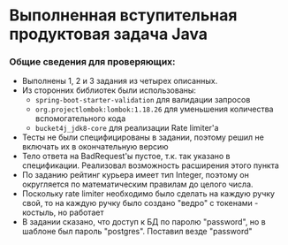 # Выполненная вступительная продуктовая задача Java
### Общие сведения для проверяющих:
* Выполнены 1, 2 и 3 задания из четырех описанных.
* Из сторонних библиотек были использованы:
  * ```spring-boot-starter-validation``` для валидации запросов
  * ```org.projectlombok:lombok:1.18.26``` для уменьшения количества вспомогательного кода
  * ```bucket4j_jdk8-core``` для реализации Rate limiter'a
* Тесты не были специфицированы в задании, поэтому решил не включать их в окончательную версию
* Тело ответа на BadRequest'ы пустое, т.к. так указано в спецификации. Реализовал возможность расширения этого пункта
* По заданию рейтинг курьера имеет тип Integer, поэтому он округляется по математическим правилам до целого числа.
* Поскольку rate limiter необходимо было сделать на каждую ручку свой, то на каждую ручку было создано "ведро" с токенами - костыль, но работает
* В задании сказано, что доступ к БД по паролю "password", но в шаблоне был пароль "postgres". Поставил везде "password"
